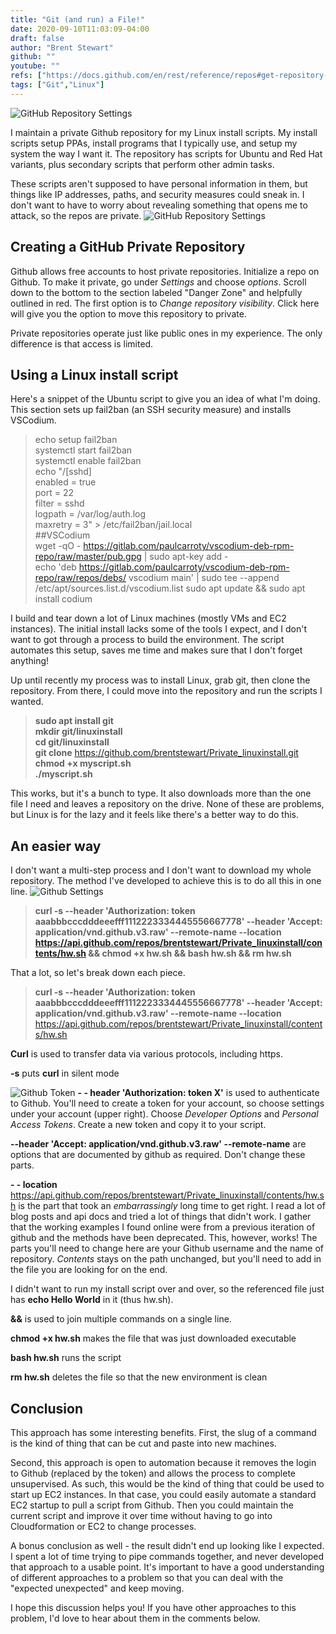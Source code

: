 ```yaml
---
title: "Git (and run) a File!"
date: 2020-09-10T11:03:09-04:00
draft: false
author: "Brent Stewart"
github: ""
youtube: ""
refs: ["https://docs.github.com/en/rest/reference/repos#get-repository-content", "https://docs.github.com/en/github/authenticating-to-github/creating-a-personal-access-token"]
tags: ["Git","Linux"]
---
```

![GitHub Repository Settings](/githubpriv1.png#floatright)

I maintain a private Github repository for my Linux install scripts.  My install scripts setup PPAs, install programs that I typically use, and setup my system the way I want it.  The repository has scripts for Ubuntu and Red Hat variants, plus secondary scripts that perform other admin tasks.

These scripts aren't supposed to have personal information in them, but things like IP addresses, paths, and security measures could sneak in.  I don't want to have to worry about revealing something that opens me to attack, so the repos are private. 
![GitHub Repository Settings](/githubpriv2.png#floatright)
## Creating a GitHub Private Repository
Github allows free accounts to host private repositories.  Initialize a repo on Github.  To make it private, go under _Settings_ and choose _options_.  Scroll down to the bottom to the section labeled "Danger Zone" and helpfully outlined in red.  The first option is to _Change repository visibility_.  Click here will give you the option to move this repository to private.

Private repositories operate just like public ones in my experience.  The only difference is that access is limited.

## Using a Linux install script 
Here's a snippet of the Ubuntu script to give you an idea of what I'm doing.  This section sets up fail2ban (an SSH security measure) and installs VSCodium.  

> echo setup fail2ban  
systemctl start fail2ban  
systemctl enable fail2ban  
echo "/[sshd]  
enabled = true  
port = 22  
filter = sshd  
logpath = /var/log/auth.log  
maxretry = 3" >  /etc/fail2ban/jail.local  
##VSCodium  
wget -qO - https://gitlab.com/paulcarroty/vscodium-deb-rpm-repo/raw/master/pub.gpg | sudo apt-key add -   
echo 'deb https://gitlab.com/paulcarroty/vscodium-deb-rpm-repo/raw/repos/debs/ vscodium main' | sudo tee --append /etc/apt/sources.list.d/vscodium.list
sudo apt update && sudo apt install codium

I build and tear down a lot of Linux machines (mostly VMs and EC2 instances).  The initial install lacks some of the tools I expect, and I don't want to got through a process to build the environment.  The script automates this setup, saves me time and makes sure that I don't forget anything!

Up until recently my process was to install Linux, grab git, then clone the repository.  From there, I could move into the repository and run the scripts I wanted.

> __sudo apt install git__  
__mkdir git/linuxinstall__  
__cd git/linuxinstall__  
__git clone__ https://github.com/brentstewart/Private_linuxinstall.git  
__chmod +x myscript.sh__  
__./myscript.sh__  

This works, but it's a bunch to type.  It also downloads more than the one file I need and leaves a repository on the drive.  None of these are problems, but Linux is for the lazy and it feels like there's a better way to do this.

## An easier way
I don't want a multi-step process and I don't want to download my whole repository.  The method I've developed to achieve this is to do all this in one line.
![Github Settings](/githubsettings.png#floatright)
> __curl -s --header 'Authorization: token aaabbbcccdddeeefff1112223334445556667778' --header 'Accept: application/vnd.github.v3.raw' --remote-name --location https://api.github.com/repos/brentstewart/Private_linuxinstall/contents/hw.sh && chmod +x hw.sh && bash hw.sh && rm hw.sh__  

That a lot, so let's break down each piece.
> __curl -s --header 'Authorization: token aaabbbcccdddeeefff1112223334445556667778' --header 'Accept: application/vnd.github.v3.raw' --remote-name --location__ https://api.github.com/repos/brentstewart/Private_linuxinstall/contents/hw.sh  

__Curl__ is used to transfer data via various protocols, including https.

__-s__ puts __curl__ in silent mode

![Github Token](/githubpat.png#floatright)
__- - header 'Authorization: token X'__ is used to authenticate to Github.  You'll need to create a token for your account, so choose settings under your account (upper right).  Choose _Developer Options_ and _Personal Access Tokens_.  Create a new token and copy it to your script.

__--header 'Accept: application/vnd.github.v3.raw' --remote-name__  are options that are documented by github as required.  Don't change these parts.

__- - location__ https://api.github.com/repos/brentstewart/Private_linuxinstall/contents/hw.sh is the part that took an _embarrassingly_ long time to get right.  I read a lot of blog posts and api docs and tried a lot of things that didn't work.  I gather that the working examples I found online were from a previous iteration of github and the methods have been deprecated.  This, however, works!  The parts you'll need to change here are your Github username and the name of repository.  _Contents_ stays on the path unchanged, but you'll need to add in the file you are looking for on the end.

I didn't want to run my install script over and over, so the referenced file just has __echo Hello World__ in it (thus hw.sh).

__&&__ is used to join multiple commands on a single line.

__chmod +x hw.sh__ makes the file that was just downloaded executable

__bash hw.sh__ runs the script

__rm hw.sh__ deletes the file so that the new environment is clean

## Conclusion
This approach has some interesting benefits.  First, the slug of a command is the kind of thing that can be cut and paste into new machines.

Second, this approach is open to automation because it removes the login to Github (replaced by the token) and allows the process to complete unsupervised.  As such, this would be the kind of thing that could be used to start up EC2 instances.  In that case, you could easily automate a standard EC2 startup to pull a script from Github.  Then you could maintain the current script and improve it over time without having to go into Cloudformation or EC2 to change processes.

A bonus conclusion as well - the result didn't end up looking like I expected.  I spent a lot of time trying to pipe commands together, and never developed that approach to a usable point.  It's important to have a good understanding of different approaches to a problem so that you can deal with the "expected unexpected" and keep moving.

I hope this discussion helps you!  If you have other approaches to this problem, I'd love to hear about them in the comments below.